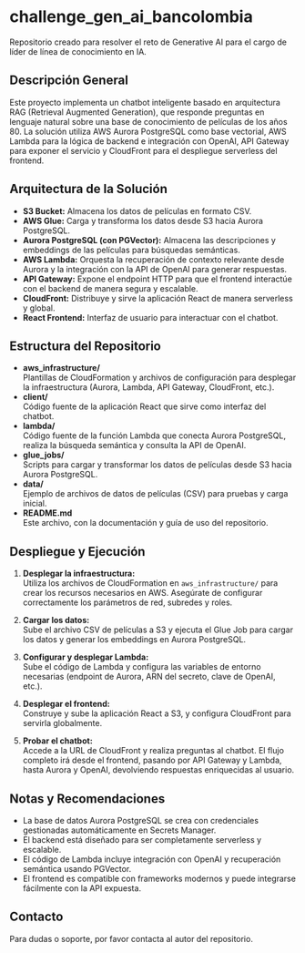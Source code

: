 # challenge_gen_ai_bancolombia

Repositorio creado para resolver el reto de Generative AI para el cargo de líder de línea de conocimiento en IA.

## Descripción General

Este proyecto implementa un chatbot inteligente basado en arquitectura RAG (Retrieval Augmented Generation), que responde preguntas en lenguaje natural sobre una base de conocimiento de películas de los años 80. La solución utiliza AWS Aurora PostgreSQL como base vectorial, AWS Lambda para la lógica de backend e integración con OpenAI, API Gateway para exponer el servicio y CloudFront para el despliegue serverless del frontend.

## Arquitectura de la Solución

- **S3 Bucket:** Almacena los datos de películas en formato CSV.
- **AWS Glue:** Carga y transforma los datos desde S3 hacia Aurora PostgreSQL.
- **Aurora PostgreSQL (con PGVector):** Almacena las descripciones y embeddings de las películas para búsquedas semánticas.
- **AWS Lambda:** Orquesta la recuperación de contexto relevante desde Aurora y la integración con la API de OpenAI para generar respuestas.
- **API Gateway:** Expone el endpoint HTTP para que el frontend interactúe con el backend de manera segura y escalable.
- **CloudFront:** Distribuye y sirve la aplicación React de manera serverless y global.
- **React Frontend:** Interfaz de usuario para interactuar con el chatbot.

## Estructura del Repositorio

- **aws_infrastructure/**  
  Plantillas de CloudFormation y archivos de configuración para desplegar la infraestructura (Aurora, Lambda, API Gateway, CloudFront, etc.).
- **client/**  
  Código fuente de la aplicación React que sirve como interfaz del chatbot.
- **lambda/**  
  Código fuente de la función Lambda que conecta Aurora PostgreSQL, realiza la búsqueda semántica y consulta la API de OpenAI.
- **glue_jobs/**  
  Scripts para cargar y transformar los datos de películas desde S3 hacia Aurora PostgreSQL.
- **data/**  
  Ejemplo de archivos de datos de películas (CSV) para pruebas y carga inicial.
- **README.md**  
  Este archivo, con la documentación y guía de uso del repositorio.

## Despliegue y Ejecución

1. **Desplegar la infraestructura:**  
   Utiliza los archivos de CloudFormation en `aws_infrastructure/` para crear los recursos necesarios en AWS. Asegúrate de configurar correctamente los parámetros de red, subredes y roles.

2. **Cargar los datos:**  
   Sube el archivo CSV de películas a S3 y ejecuta el Glue Job para cargar los datos y generar los embeddings en Aurora PostgreSQL.

3. **Configurar y desplegar Lambda:**  
   Sube el código de Lambda y configura las variables de entorno necesarias (endpoint de Aurora, ARN del secreto, clave de OpenAI, etc.).

4. **Desplegar el frontend:**  
   Construye y sube la aplicación React a S3, y configura CloudFront para servirla globalmente.

5. **Probar el chatbot:**  
   Accede a la URL de CloudFront y realiza preguntas al chatbot. El flujo completo irá desde el frontend, pasando por API Gateway y Lambda, hasta Aurora y OpenAI, devolviendo respuestas enriquecidas al usuario.

## Notas y Recomendaciones

- La base de datos Aurora PostgreSQL se crea con credenciales gestionadas automáticamente en Secrets Manager.
- El backend está diseñado para ser completamente serverless y escalable.
- El código de Lambda incluye integración con OpenAI y recuperación semántica usando PGVector.
- El frontend es compatible con frameworks modernos y puede integrarse fácilmente con la API expuesta.

## Contacto

Para dudas o soporte, por favor contacta al autor del repositorio.